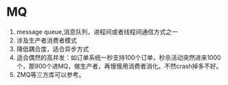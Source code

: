 # MQ
1. message queue,消息队列，进程间或者线程间通信方式之一
2. 涉及生产者消费者模式
3. 降低耦合度，适合异步方式
4. 适合偶然的高并发：如订单系统一秒支持100个订单，秒杀活动突然进来1000个，那900个进MQ，做生产者，再慢慢用消费者消化。不然crash掉多不好。
5. ZMQ等三方库可以参考。
